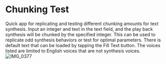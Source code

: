 # Chunking Test
Quick app for replicating and testing different chunking amounts for text synthesis. Input an integer and text in the text field, and the play back synthesis will be chunked by the specified integer. This can be used to replicate odd synthesis behaviors or test for optimal parameters. There is default text that can be loaded by tapping the Fill Text button. The voices listed are limited to English voices that are not synthesis voices.
![IMG_0377](https://github.com/harmony-one/x/assets/18436006/6b3a117b-74c0-4a58-9559-15603c02b187)
